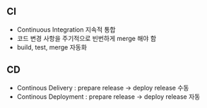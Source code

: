 ## CI

- Continuous Integration 지속적 통합
- 코드 변경 사항을 주기적으로 빈번하게 merge 해야 함
- build, test, merge 자동화

## CD

- Continous Delivery : prepare release -> deploy release 수동
- Continous Deployment : prepare release -> deploy release 자동
